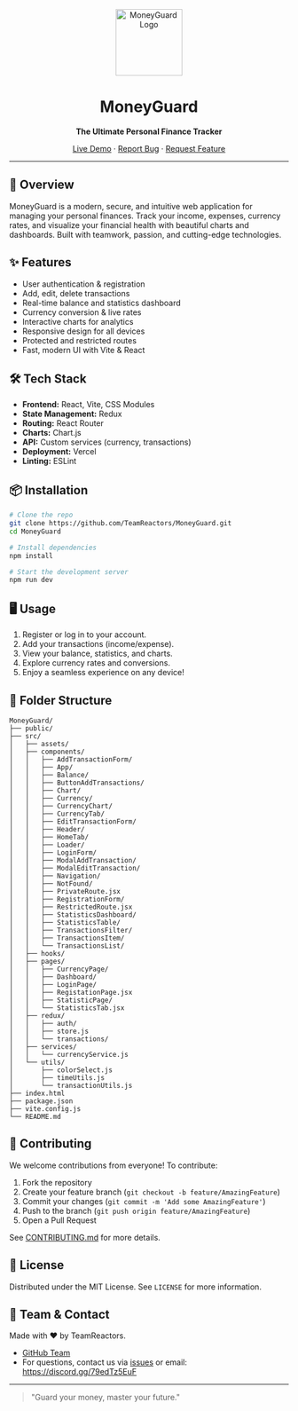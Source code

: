 <div align="center">
  <img src="src/assets/img/logo.png" alt="MoneyGuard Logo" width="120" />
  <h1>MoneyGuard</h1>
  <p><strong>The Ultimate Personal Finance Tracker</strong></p>
  <p>
    <a href="https://money-guard-sable.vercel.app/dashboard">Live Demo</a> ·
    <a href="https://github.com/TeamReactors/MoneyGuard/issues">Report Bug</a> ·
    <a href="https://github.com/TeamReactors/MoneyGuard/pulls">Request Feature</a>
  </p>
</div>

---

## 🚀 Overview

MoneyGuard is a modern, secure, and intuitive web application for managing your
personal finances. Track your income, expenses, currency rates, and visualize
your financial health with beautiful charts and dashboards. Built with teamwork,
passion, and cutting-edge technologies.

## ✨ Features

- User authentication & registration
- Add, edit, delete transactions
- Real-time balance and statistics dashboard
- Currency conversion & live rates
- Interactive charts for analytics
- Responsive design for all devices
- Protected and restricted routes
- Fast, modern UI with Vite & React

## 🛠️ Tech Stack

- **Frontend:** React, Vite, CSS Modules
- **State Management:** Redux
- **Routing:** React Router
- **Charts:** Chart.js
- **API:** Custom services (currency, transactions)
- **Deployment:** Vercel
- **Linting:** ESLint

## 📦 Installation

```bash
# Clone the repo
git clone https://github.com/TeamReactors/MoneyGuard.git
cd MoneyGuard

# Install dependencies
npm install

# Start the development server
npm run dev
```

## 🖥️ Usage

1. Register or log in to your account.
2. Add your transactions (income/expense).
3. View your balance, statistics, and charts.
4. Explore currency rates and conversions.
5. Enjoy a seamless experience on any device!

## 📁 Folder Structure

```
MoneyGuard/
├── public/
├── src/
│   ├── assets/
│   ├── components/
│   │   ├── AddTransactionForm/
│   │   ├── App/
│   │   ├── Balance/
│   │   ├── ButtonAddTransactions/
│   │   ├── Chart/
│   │   ├── Currency/
│   │   ├── CurrencyChart/
│   │   ├── CurrencyTab/
│   │   ├── EditTransactionForm/
│   │   ├── Header/
│   │   ├── HomeTab/
│   │   ├── Loader/
│   │   ├── LoginForm/
│   │   ├── ModalAddTransaction/
│   │   ├── ModalEditTransaction/
│   │   ├── Navigation/
│   │   ├── NotFound/
│   │   ├── PrivateRoute.jsx
│   │   ├── RegistrationForm/
│   │   ├── RestrictedRoute.jsx
│   │   ├── StatisticsDashboard/
│   │   ├── StatisticsTable/
│   │   ├── TransactionsFilter/
│   │   ├── TransactionsItem/
│   │   └── TransactionsList/
│   ├── hooks/
│   ├── pages/
│   │   ├── CurrencyPage/
│   │   ├── Dashboard/
│   │   ├── LoginPage/
│   │   ├── RegistationPage.jsx
│   │   ├── StatisticPage/
│   │   └── StatisticsTab.jsx
│   ├── redux/
│   │   ├── auth/
│   │   ├── store.js
│   │   └── transactions/
│   ├── services/
│   │   └── currencyService.js
│   └── utils/
│       ├── colorSelect.js
│       ├── timeUtils.js
│       └── transactionUtils.js
├── index.html
├── package.json
├── vite.config.js
└── README.md
```

## 🤝 Contributing

We welcome contributions from everyone! To contribute:

1. Fork the repository
2. Create your feature branch (`git checkout -b feature/AmazingFeature`)
3. Commit your changes (`git commit -m 'Add some AmazingFeature'`)
4. Push to the branch (`git push origin feature/AmazingFeature`)
5. Open a Pull Request

See [CONTRIBUTING.md](CONTRIBUTING.md) for more details.

## 📄 License

Distributed under the MIT License. See `LICENSE` for more information.

## 👥 Team & Contact

Made with ❤️ by TeamReactors.

- [GitHub Team](https://github.com/TeamReactors)
- For questions, contact us via
  [issues](https://github.com/TeamReactors/MoneyGuard/issues) or email:
  https://discord.gg/79edTz5EuF

---

> "Guard your money, master your future."
